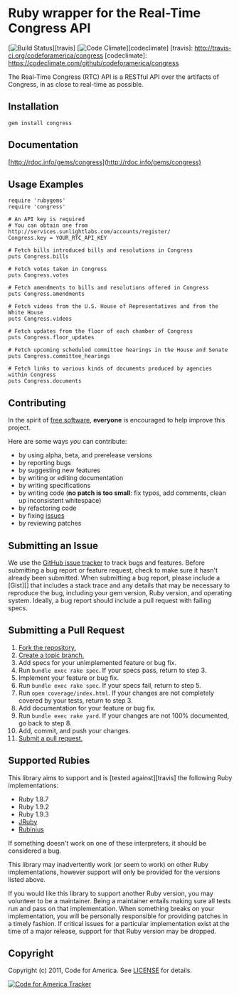 # Ruby wrapper for the Real-Time Congress API

[![Build Status](https://secure.travis-ci.org/codeforamerica/congress.png)][travis]
[![Code Climate](https://codeclimate.com/github/codeforamerica/congress.png)][codeclimate]
[travis]: http://travis-ci.org/codeforamerica/congress
[codeclimate]: https://codeclimate.com/github/codeforamerica/congress

The Real-Time Congress (RTC) API is a RESTful API over the artifacts of
Congress, in as close to real-time as possible.

## Installation
    gem install congress

## Documentation
[http://rdoc.info/gems/congress](http://rdoc.info/gems/congress)

## Usage Examples
    require 'rubygems'
    require 'congress'

    # An API key is required
    # You can obtain one from http://services.sunlightlabs.com/accounts/register/
    Congress.key = YOUR_RTC_API_KEY

    # Fetch bills introduced bills and resolutions in Congress
    puts Congress.bills

    # Fetch votes taken in Congress
    puts Congress.votes

    # Fetch amendments to bills and resolutions offered in Congress
    puts Congress.amendments

    # Fetch videos from the U.S. House of Representatives and from the White House
    puts Congress.videos

    # Fetch updates from the floor of each chamber of Congress
    puts Congress.floor_updates

    # Fetch upcoming scheduled committee hearings in the House and Senate
    puts Congress.committee_hearings

    # Fetch links to various kinds of documents produced by agencies within Congress
    puts Congress.documents

## Contributing
In the spirit of [free software][free-sw], **everyone** is encouraged to help improve
this project.

[free-sw]: http://www.fsf.org/licensing/essays/free-sw.html

Here are some ways *you* can contribute:

* by using alpha, beta, and prerelease versions
* by reporting bugs
* by suggesting new features
* by writing or editing documentation
* by writing specifications
* by writing code (**no patch is too small**: fix typos, add comments, clean up
  inconsistent whitespace)
* by refactoring code
* by fixing [issues][]
* by reviewing patches

[issues]: https://github.com/codeforamerica/congress/issues

## Submitting an Issue
We use the [GitHub issue tracker][issues] to track bugs and features. Before
submitting a bug report or feature request, check to make sure it hasn't
already been submitted. When submitting a bug report, please include a [Gist][]
that includes a stack trace and any details that may be necessary to reproduce
the bug, including your gem version, Ruby version, and operating system.
Ideally, a bug report should include a pull request with failing specs.

## Submitting a Pull Request
1. [Fork the repository.][fork]
2. [Create a topic branch.][branch]
3. Add specs for your unimplemented feature or bug fix.
4. Run `bundle exec rake spec`. If your specs pass, return to step 3.
5. Implement your feature or bug fix.
6. Run `bundle exec rake spec`. If your specs fail, return to step 5.
7. Run `open coverage/index.html`. If your changes are not completely covered
   by your tests, return to step 3.
8. Add documentation for your feature or bug fix.
9. Run `bundle exec rake yard`. If your changes are not 100% documented, go
   back to step 8.
10. Add, commit, and push your changes.
11. [Submit a pull request.][pr]

[fork]: http://help.github.com/fork-a-repo/
[branch]: http://learn.github.com/p/branching.html
[pr]: http://help.github.com/send-pull-requests/

## Supported Rubies
This library aims to support and is [tested against][travis] the following Ruby
implementations:

* Ruby 1.8.7
* Ruby 1.9.2
* Ruby 1.9.3
* [JRuby][]
* [Rubinius][]

[jruby]: http://www.jruby.org/
[rubinius]: http://rubini.us/

If something doesn't work on one of these interpreters, it should be considered
a bug.

This library may inadvertently work (or seem to work) on other Ruby
implementations, however support will only be provided for the versions listed
above.

If you would like this library to support another Ruby version, you may
volunteer to be a maintainer. Being a maintainer entails making sure all tests
run and pass on that implementation. When something breaks on your
implementation, you will be personally responsible for providing patches in a
timely fashion. If critical issues for a particular implementation exist at the
time of a major release, support for that Ruby version may be dropped.

## Copyright
Copyright (c) 2011, Code for America. See [LICENSE][] for details.

[license]: https://github.com/codeforamerica/congress/blob/master/LICENSE.md

[![Code for America Tracker](http://stats.codeforamerica.org/codeforamerica/congress.png)](http://stats.codeforamerica.org/projects/congress)
